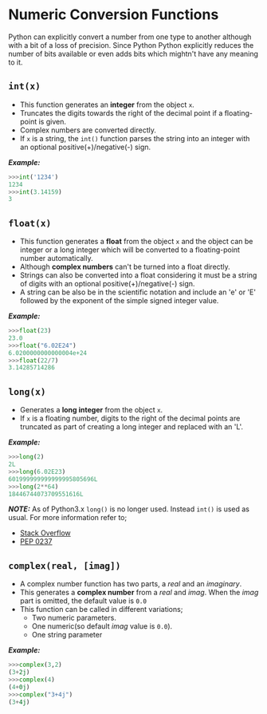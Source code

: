 # Numeric Conversion Functions

Python can explicitly convert a number from one type to another although with a bit of a loss of precision. Since Python Python explicitly reduces the number of bits available or even adds bits which mightn't have any meaning to it. 

`int(x)`
-----
- This function generates an **integer** from the object `x`. 
- Truncates the digits towards the right of the decimal point if a floating-point is given.
- Complex numbers are converted directly.
- If `x` is a string, the `int()` function parses the string into an integer with an optional positive(+)/negative(-) sign.

_**Example:**_

```Python
>>>int('1234')
1234
>>>int(3.14159)
3
```

`float(x)`
--------
- This function generates a **float** from the object `x` and the object can be integer or a long integer which will be converted to a floating-point number automatically.
- Although **complex numbers** can't be turned into a float directly.
- Strings can also be converted into a float considering it must be a string of digits with an optional positive(+)/negative(-) sign.
- A string can be also be in the scientific notation and include an 'e' or 'E' followed by the exponent of the simple signed integer value.

_**Example:**_
```Python
>>>float(23)
23.0
>>>float("6.02E24")
6.0200000000000004e+24
>>>float(22/7)
3.14285714286
```

`long(x)`
---------------
- Generates a **long integer** from the object `x`.
- If `x` is a floating number, digits to the right of the decimal points are truncated as part of creating a long integer and replaced with an 'L'.

_**Example:**_
```Python
>>>long(2)
2L
>>>long(6.02E23)
601999999999999995805696L
>>>long(2**64)
18446744073709551616L
```
_**NOTE:**_
As of Python3.x `long()` is no longer used. Instead `int()` is used as usual. For more information refer to;

- [Stack Overflow](https://stackoverflow.com/a/14904834/8604951)
- [PEP 0237](https://docs.python.org/3.3/whatsnew/3.0.html#integers)

`complex(real, [imag])`
------------
- A complex number function has two parts, a _real_ and an _imaginary_.
- This generates a **complex number** from a _real_ and _imag_. When the _imag_ part is omitted, the default value is `0.0`
- This function can be called in different variations;
    + Two numeric parameters.
    + One numeric(so default _imag_ value is `0.0`). 
    + One string parameter

_**Example:**_
```Python
>>>complex(3,2)
(3+2j)
>>>complex(4)
(4+0j)
>>>complex("3+4j")
(3+4j)
```
